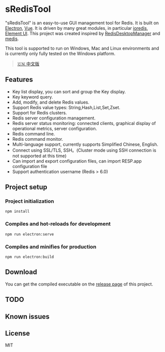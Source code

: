 # sRedisTool

"sRedisTool" is an easy-to-use GUI management tool for Redis. It is built on [Electron](https://github.com/atom/electron), [Vue](https://vuejs.org/). It is driven by many great modules, in particular [ioredis](https://github.com/luin/ioredis), [Element UI](https://element.eleme.io/). This project was created inspired by [RedisDesktopManager](https://resp.app/) and [medis](https://github.com/luin/medis).

This tool is supported to run on Windows, Mac and Linux environments and is currently only fully tested on the Windows platform.

> [🇨🇳 中文版](./README.zh-CN.md)

## Features
* Key list display, you can sort and group the Key display.
* Key keyword query.
* Add, modify, and delete Redis values.
* Support Redis value types: String,Hash,List,Set,Zset.
* Support for Redis clusters.
* Redis server configuration management.
* Redis server status monitoring: connected clients, graphical display of operational metrics, server configuration.
* Redis command line.
* Redis command monitor.
* Multi-language support, currently supports Simplified Chinese, English.
* Connect using SSL/TLS, SSH。(Cluster mode using SSH connection is not supported at this time)
* Can import and export configuration files, can import RESP.app configuration file
* Support authentication username (Redis > 6.0)

## Project setup
### Project initialization

```
npm install
```

### Compiles and hot-reloads for development
```
npm run electron:serve
```

### Compiles and minifies for production
```
npm run electron:build
```

## Download
You can get the compiled executable on the [release page](https://github.com/programsimon/sRedisTool/releases) of this project.

## TODO

## Known issues

## License

MIT